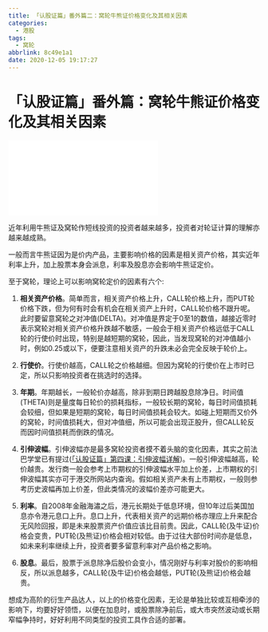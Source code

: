 ```yaml
---
title: 「认股证篇」番外篇二：窝轮牛熊证价格变化及其相关因素
categories:
  - 港股
tags:
  - 窝轮
abbrlink: 8c49e1a1
date: 2020-12-05 19:17:27
---
```


# 「认股证篇」番外篇：窝轮牛熊证价格变化及其相关因素

<div class="bilibili">
    <iframe src="//player.bilibili.com/player.html?aid=288045991&bvid=BV1jf4y1i7xC&cid=263133663&page=1" scrolling="no" border="0" frameborder="no" framespacing="0" allowfullscreen="true"> </iframe>

</div>

近年利用牛熊证及窝轮作短线投资的投资者越来越多，投资者对轮证计算的理解亦越来越成熟。

一般而言牛熊证因为是价内产品，主要影响价格的因素是相关资产价格，其实近年利率上升，加上股票本身会派息，利率及股息亦会影响牛熊证定价。

至于窝轮，理论上可以影响窝轮定价的因素有六个:

1. **相关资产价格**。简单而言，相关资产价格上升，CALL轮价格上升，而PUT轮价格下跌，但为何有时会有机会在相关资产上升时，CALL轮价格不跟升呢。此时要留意窝轮之对冲值(DELTA)。对冲值是界定于0至1的数值，越接近零时表示窝轮对相关资产价格升跌越不敏感，一般会于相关资产价格远低于CALL轮的行使价时出现，特别是越短期的窝轮，因此，当发现窝轮的对冲值越小时，例如0.25或以下，便要注意相关资产的升跌未必会完全反映于轮价上。
    
2. **行使价**。行使价越高，CALL轮之价格越细。但因为窝轮的行使价在上市时已定，所以只影响投资者在挑选时的选择。
    
3. **年期**。年期越长，一般轮价亦越高，除非到期日跨越股息除净日。时间值(THETA)则是量度每日轮价的损耗指标，一般较长期的窝轮，每日时间值损耗会较细，但如果是短期的窝轮，每日时间值损耗会较大。如碰上短期而又价外的窝轮，时间值损耗大，但对冲值细，所以可能会出现正股升，但CALL轮反而因时间值损耗而倒跌的情况。
    
4. **引伸波幅**。引伸波幅亦是最多窝轮投资者摸不着头脑的变化因素，其实之前法巴学堂已有提过([「认股证篇」第四课：引伸波幅详解](https://mudong.gold/posts/da5c8309.html))。一般引伸波幅越高，轮价越贵。发行商一般会参考上市期权的引伸波幅水平加上价差，上市期权的引伸波幅其实亦可于港交所网站内查询。假如相关资产未有上市期权，一般则参考历史波幅再加上价差，但此类情况的波幅价差亦可能更大。
    
5. **利率**。自2008年金融海潚之后，港元长期处于低息环境，但10年过后美国加息亦令港元息口上升。息口上升，代表相关资产的远期价格亦理应上升来配合无风险回报，即是未来股票资产价值应该比目前贵。因此，CALL轮(及牛证)价格会变贵，PUT轮(及熊证)价格会相对较低。由于过往大部份时间亦是低息，如未来利率继续上升，投资者要多留意利率对产品价格之影响。
    
6. **股息**。最后，股票于派息除净后股价会变小，情况刚好与利率对股价的影响相反，所以派息越多，CALL轮(及牛证)价格会越低，PUT轮(及熊证)价格会越贵。

想成为高阶的衍生产品达人，以上的价格变化因素，无论是单独比较或互相牵涉的影响下，均要好好领悟，以便在加息时，或股票除净前后，或大市突然波动或长期窄幅争持时，好好利用不同类型的投资工具作合适的部署。